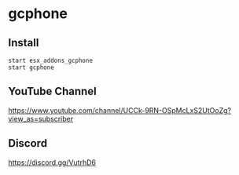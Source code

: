 # gcphone

## Install 
```
start esx_addons_gcphone
start gcphone
```

## YouTube Channel
https://www.youtube.com/channel/UCCk-9RN-OSpMcLxS2UtOoZg?view_as=subscriber

## Discord
https://discord.gg/VutrhD6
